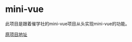 # mini-vue

 此项目是跟着催学社的mini-vue项目从头实现mini-vue的功能。

 [原项目地址](https://github.com/cuixiaorui/mini-vue)
